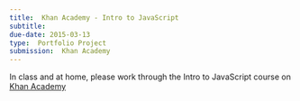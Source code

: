 ```yaml
---
title:  Khan Academy - Intro to JavaScript
subtitle: 
due-date: 2015-03-13
type:  Portfolio Project
submission:  Khan Academy
---
```


In class and at home, please work through the Intro to JavaScript course on [Khan Academy](http://www.khanacademy.com) 